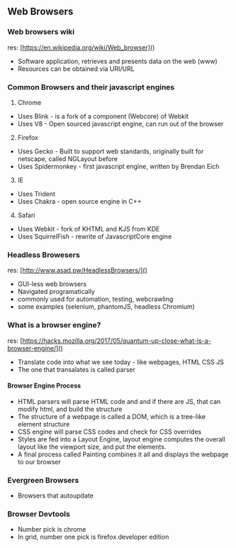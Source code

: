 ## Web Browsers

### Web browsers wiki

res: [https://en.wikipedia.org/wiki/Web_browser]()

- Software application, retrieves and presents data on the web (www)
- Resources can be obtained via URI/URL

### Common Browsers and their javascript engines

1. Chrome

- Uses Blink - is a fork of a component (Webcore) of Webkit
- Uses V8 - Open sourced javascript engine, can run out of the browser

2. Firefox

- Uses Gecko - Built to support web standards, originally built for netscape, called NGLayout before
- Uses Spidermonkey - first javascript engine, written by Brendan Eich

3. IE

- Uses Trident
- Uses Chakra - open source engine in C++

4. Safari

- Uses Webkit - fork of KHTML and KJS from KDE
- Uses SquirrelFish - rewrite of JavascriptCore engine

### Headless Browesers

res: [http://www.asad.pw/HeadlessBrowsers/]()

- GUI-less web browsers
- Navigated programatically
- commonly used for automation, testing, webcrawling
- some examples (selenium, phantomJS, headless Chromium)

### What is a browser engine?

res: [https://hacks.mozilla.org/2017/05/quantum-up-close-what-is-a-browser-engine/]()

- Translate code into what we see today - like webpages, HTML CSS JS
- The one that transalates is called parser

#### Browser Engine Process

- HTML parsers will parse HTML code and and if there are JS, that can modify html, and build the structure
- The structure of a webpage is called a DOM, which is a tree-like element structure
- CSS engine will parse CSS codes and check for CSS overrides
- Styles are fed into a Layout Engine, layout engine computes the overall layout like the viewport size, and put the elements.
- A final process called Painting combines it all and displays the webpage to our browser

### Evergreen Browsers

- Browsers that autoupdate

### Browser Devtools

- Number pick is chrome
- In grid, number one pick is firefox developer edition
